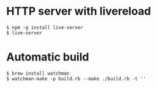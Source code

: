 HTTP server with livereload
===========================

    $ npm -g install live-server
    $ live-server

Automatic build
===============

    $ brew install watchman
    $ watchman-make -p build.rb --make ./build.rb -t ''
